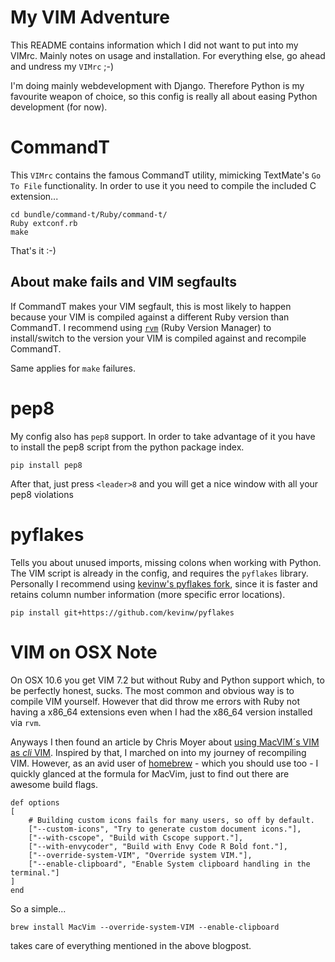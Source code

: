 My VIM Adventure
================

This README contains information which I did not want to put into my VIMrc. Mainly notes on usage and installation. For everything else, go ahead and undress my `VIMrc` ;-)

I'm doing mainly webdevelopment with Django. Therefore Python is my favourite weapon of choice, so this config is really all about easing Python development (for now).

CommandT
========

This `VIMrc` contains the famous CommandT utility, mimicking TextMate's `Go To File` functionality. In order to use it you need to compile the included C extension...

    cd bundle/command-t/Ruby/command-t/
    Ruby extconf.rb
    make

That's it :-)

About make fails and VIM segfaults
--------------------------

If CommandT makes your VIM segfault, this is most likely to happen because your VIM is compiled against a different Ruby version than CommandT. I recommend using [`rvm`](https://rvm.beginrescueend.com/) (Ruby Version Manager) to install/switch to the version your VIM is compiled against and recompile CommandT.

Same applies for `make` failures.

pep8
====

My config also has `pep8` support. In order to take advantage of it you have to install the pep8 script from the python package index.

    pip install pep8

After that, just press `<leader>8` and you will get a nice window with all your pep8 violations

pyflakes
========

Tells you about unused imports, missing colons when working with Python. The VIM script is already in the config, and requires the `pyflakes` library.
Personally I recommend using [kevinw's pyflakes fork](https://github.com/kevinw/pyflakes), since it is faster and retains column number information (more specific error locations).

    pip install git+https://github.com/kevinw/pyflakes


VIM on OSX Note
===============

On OSX 10.6 you get VIM 7.2 but without Ruby and Python support which, to be
perfectly honest, sucks. The most common and obvious way is to compile VIM
yourself. However that did throw me errors with Ruby not having a x86\_64 
extensions even when I had the x86\_64 version installed via `rvm`.

Anyways I then found an article by Chris Moyer about [using MacVIM´s VIM 
as _cli_ VIM](http://blog.coredumped.org/2010/01/osx-VIM-and-Python.html). Inspired by that, I marched on into my journey of recompiling VIM. However, as an avid user of [homebrew](https://github.com/mxcl/homebrew) - which you should use too - I quickly glanced at the formula for MacVim, just to find out there are awesome build flags.

    def options
    [
        # Building custom icons fails for many users, so off by default.
        ["--custom-icons", "Try to generate custom document icons."],
        ["--with-cscope", "Build with Cscope support."],
        ["--with-envycoder", "Build with Envy Code R Bold font."],
        ["--override-system-VIM", "Override system VIM."],
        ["--enable-clipboard", "Enable System clipboard handling in the terminal."]
    ]
    end

So a simple...

    brew install MacVim --override-system-VIM --enable-clipboard

takes care of everything mentioned in the above blogpost.
